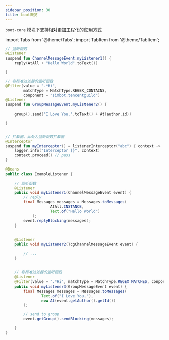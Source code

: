 ```yaml
---
sidebar_position: 30
title: boot概览
---
```


`boot-core` 模块下支持相对更加工程化的使用方式


import Tabs from '@theme/Tabs';
import TabItem from '@theme/TabItem';



<Tabs groupId="code">
<TabItem value="Kotlin" label="Kotlin" default>

```kotlin title="ExampleListener.kt"
// 监听函数
@Listener
suspend fun ChannelMessageEvent.myListener1() {
    reply(AtAll + "Hello World".toText())

}

// 有标准过滤器的监听函数
@Filter(value = ".*Hi", 
        matchType = MatchType.REGEX_CONTAINS, 
        conponent = "simbot.tencentguild")
@Listener
suspend fun GroupMessageEvent.myListener2() {
    
    group().send("I Love You.".toText() + At(author.id))

}


// 拦截器。此处为监听函数拦截器
@Interceptor
suspend fun myInterceptor() = listenerInterceptor("abc") { context ->
    logger.info("Interceptor {}", context)
    context.proceed() // pass
}
```

</TabItem>
<TabItem value="Java" label="Java">

```java title="ExampleListener.java"
@Beans
public class ExampleListener {
    
    // 监听函数
    @Listener
    public void myListener1(ChannelMessageEvent event) {
        // reply
        final Messages messages = Messages.toMessages(
                    AtAll.INSTANCE,
                    Text.of("Hello World")
            );
        event.replyBlocking(messages);
    }
    
   
    @Listener
    public void myListener2(TcgChannelMessageEvent event) {
     
        // ...
    }
    
    
    // 有标准过滤器的监听函数
    @Listener 
    @Filter(value = ".*Hi", matchType = MatchType.REGEX_MATCHES, conponent = "simbot.tencentguild")
    public void myListener3(GroupMessageEvent event) {
        final Messages messages = Messages.toMessages(
                Text.of("I Love You."),
                new At(event.getAuthor().getId())
        );

        // send to group
        event.getGroup().sendBlocking(messages);

    }
}
```

</TabItem>
</Tabs>




